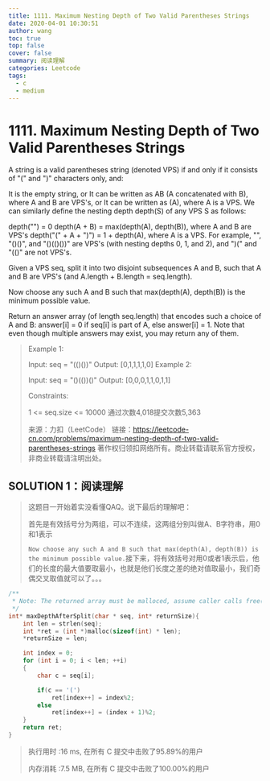 ```yaml
---
title: 1111. Maximum Nesting Depth of Two Valid Parentheses Strings
date: 2020-04-01 10:30:51
author: wang
toc: true
top: false
cover: false
summary: 阅读理解
categories: Leetcode
tags:
  - c
  - medium
---
```


# 1111. Maximum Nesting Depth of Two Valid Parentheses Strings

A string is a valid parentheses string (denoted VPS) if and only if it consists of "(" and ")" characters only, and:

It is the empty string, or
It can be written as AB (A concatenated with B), where A and B are VPS's, or
It can be written as (A), where A is a VPS.
We can similarly define the nesting depth depth(S) of any VPS S as follows:

depth("") = 0
depth(A + B) = max(depth(A), depth(B)), where A and B are VPS's
depth("(" + A + ")") = 1 + depth(A), where A is a VPS.
For example,  "", "()()", and "()(()())" are VPS's (with nesting depths 0, 1, and 2), and ")(" and "(()" are not VPS's.

 

Given a VPS seq, split it into two disjoint subsequences A and B, such that A and B are VPS's (and A.length + B.length = seq.length).

Now choose any such A and B such that max(depth(A), depth(B)) is the minimum possible value.

Return an answer array (of length seq.length) that encodes such a choice of A and B:  answer[i] = 0 if seq[i] is part of A, else answer[i] = 1.  Note that even though multiple answers may exist, you may return any of them.

 


> Example 1:
>
> Input: seq = "(()())"
> Output: [0,1,1,1,1,0]
> Example 2:
>
> Input: seq = "()(())()"
> Output: [0,0,0,1,1,0,1,1]
>
>
> Constraints:
>
> 1 <= seq.size <= 10000
> 通过次数4,018提交次数5,363
>
> 来源：力扣（LeetCode）
> 链接：https://leetcode-cn.com/problems/maximum-nesting-depth-of-two-valid-parentheses-strings
> 著作权归领扣网络所有。商业转载请联系官方授权，非商业转载请注明出处。



## SOLUTION 1：阅读理解

> 这题目一开始着实没看懂QAQ。说下最后的理解吧：
>
> 首先是有效括号分为两组，可以不连续，这两组分别叫做A、B字符串，用0和1表示
>
> `Now choose any such A and B such that max(depth(A), depth(B)) is the minimum possible value.`接下来，将有效括号对用0或者1表示后，他们的长度的最大值要取最小，也就是他们长度之差的绝对值取最小，我们奇偶交叉取值就可以了。。。

```c++
/**
 * Note: The returned array must be malloced, assume caller calls free().
 */
int* maxDepthAfterSplit(char * seq, int* returnSize){
	int len = strlen(seq);
	int *ret = (int *)malloc(sizeof(int) * len);
	*returnSize = len;

	int index = 0;
	for (int i = 0; i < len; ++i)
	{
		char c = seq[i];

		if(c == '(')
			ret[index++] = index%2;
		else
			ret[index++] = (index + 1)%2;
	}
	return ret;
}
```

> 执行用时 :16 ms, 在所有 C 提交中击败了95.89%的用户
>
> 内存消耗 :7.5 MB, 在所有 C 提交中击败了100.00%的用户

